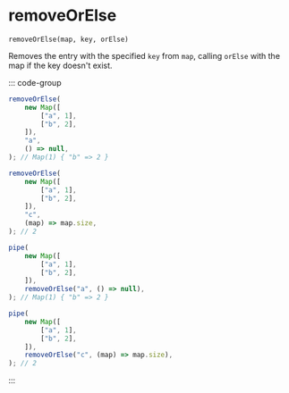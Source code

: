 # removeOrElse

`removeOrElse(map, key, orElse)`

Removes the entry with the specified `key` from `map`, calling `orElse` with the map if the key doesn't exist.

::: code-group

```ts [data-first]
removeOrElse(
    new Map([
        ["a", 1],
        ["b", 2],
    ]),
    "a",
    () => null,
); // Map(1) { "b" => 2 }

removeOrElse(
    new Map([
        ["a", 1],
        ["b", 2],
    ]),
    "c",
    (map) => map.size,
); // 2
```

```ts [data-last]
pipe(
    new Map([
        ["a", 1],
        ["b", 2],
    ]),
    removeOrElse("a", () => null),
); // Map(1) { "b" => 2 }

pipe(
    new Map([
        ["a", 1],
        ["b", 2],
    ]),
    removeOrElse("c", (map) => map.size),
); // 2
```

:::

